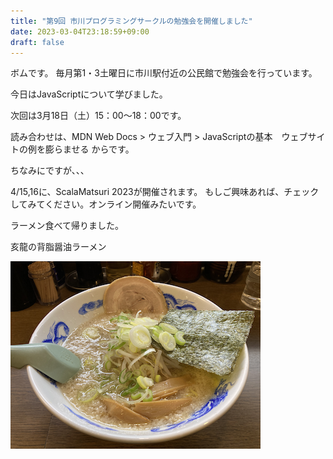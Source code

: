 ```yaml
---
title: "第9回 市川プログラミングサークルの勉強会を開催しました"
date: 2023-03-04T23:18:59+09:00
draft: false
---
```


ボムです。
毎月第1・3土曜日に市川駅付近の公民館で勉強会を行っています。


今日はJavaScriptについて学びました。


次回は3月18日（土）15：00〜18：00です。

読み合わせは、MDN Web Docs > ウェブ入門 > JavaScriptの基本　ウェブサイトの例を膨らませる からです。


ちなみにですが、、、

4/15,16に、ScalaMatsuri 2023が開催されます。
もしご興味あれば、チェックしてみてください。オンライン開催みたいです。


ラーメン食べて帰りました。

亥龍の背脂醤油ラーメン

![ラーメン](img/IMG_1819-b.png)
